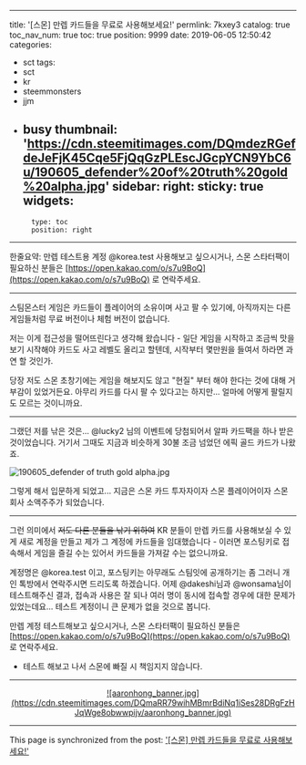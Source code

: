 
---
title: '[스몬] 만렙 카드들을 무료로 사용해보세요!'
permlink: 7kxey3
catalog: true
toc_nav_num: true
toc: true
position: 9999
date: 2019-06-05 12:50:42
categories:
- sct
tags:
- sct
- kr
- steemmonsters
- jjm
- busy
thumbnail: 'https://cdn.steemitimages.com/DQmdezRGefdeJeFjK45Cqe5FjQqGzPLEscJGcpYCN9YbC6u/190605_defender%20of%20truth%20gold%20alpha.jpg'
sidebar:
    right:
        sticky: true
widgets:
    -
        type: toc
        position: right
---


한줄요약: 만렙 테스트용 계정 @korea.test 사용해보고 싶으시거나, 스몬 스타터팩이 필요하신 분들은 [https://open.kakao.com/o/s7u9BoQ](https://open.kakao.com/o/s7u9BoQ) 로 연락주세요.

---

스팀몬스터 게임은 카드들이 플레이어의 소유이며 사고 팔 수 있기에, 아직까지는 다른 게임들처럼 무료 버전이나 체험 버전이 없습니다. 

저는 이게 접근성을 떨어뜨린다고 생각해 왔습니다 - 일단 게임을 시작하고 조금씩 맛을 보기 시작해야 카드도 사고 레벨도 올리고 할텐데, 시작부터 몇만원을 들여서 하라면 과연 할 것인가.

당장 저도 스몬 초창기에는 게임을 해보지도 않고 "현질" 부터 해야 한다는 것에 대해 거부감이 있었거든요. 아무리 카드를 다시 팔 수 있다고는 하지만... 얼마에 어떻게 팔릴지도 모르는 것이니까요.

---

그랬던 저를 낚은 것은... @lucky2 님의 이벤트에 당첨되어서 알파 카드팩을 하나 받은 것이었습니다. 거기서 그때도 지금과 비슷하게 30불 조금 넘었던 에픽 골드 카드가 나왔죠.

![190605_defender of truth gold alpha.jpg](https://cdn.steemitimages.com/DQmdezRGefdeJeFjK45Cqe5FjQqGzPLEscJGcpYCN9YbC6u/190605_defender%20of%20truth%20gold%20alpha.jpg)
<br>

그렇게 해서 입문하게 되었고... 지금은 스몬 카드 투자자이자 스몬 플레이어이자 스몬 회사 소액주주가 되었습니다.

---

그런 의미에서 ~~저도 다른 분들을 낚기 위하여~~ KR 분들이 만렙 카드를 사용해보실 수 있게 새로 계정을 만들고 제가 그 계정에 카드들을 임대했습니다 - 이러면 포스팅키로 접속해서 게임을 즐길 수는 있어서 카드들을 가져갈 수는 없으니까요.

계정명은 @korea.test 이고, 포스팅키는 아무래도 스팀잇에 공개하기는 좀 그러니 개인 톡방에서 연락주시면 드리도록 하겠습니다. 어제 @dakeshi님과 @wonsama님이 테스트해주신 결과, 접속과 사용은 잘 되나 여러 명이 동시에 접속할 경우에 대한 문제가 있었는데요... 테스트 계정이니 큰 문제가 없을 것으로 봅니다.

만렙 계정 테스트해보고 싶으시거나, 스몬 스타터팩이 필요하신 분들은 [https://open.kakao.com/o/s7u9BoQ](https://open.kakao.com/o/s7u9BoQ) 로 연락주세요.

* 테스트 해보고 나서 스몬에 빠질 시 책임지지 않습니다.

---

<center><a href="https://www.gopax.co.kr">![aaronhong_banner.jpg](https://cdn.steemitimages.com/DQmaRR79wihMBmrBdiNq1iSes28DRgFzHJqWge8obwwpijv/aaronhong_banner.jpg)</a></center>

- - -

This page is synchronized from the post: ['[스몬] 만렙 카드들을 무료로 사용해보세요!'](https://steemit.com/@glory7/7kxey3)
